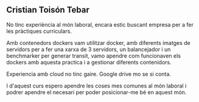 ## Cristian Toisón Tebar

No tinc experiència al món laboral, encara estic buscant empresa per a fer les pràctiques curriculars.

Amb contenedors dockers vam utilitzar docker, amb diferents imatges de servidors per a fer una xarxa de 3 servidors, un balancejador i un benchmarker per generar transit, vamo apendre com funcionaven els dockers amb aquesta practica i a gestionar diferents contenidors.

Experiencia amb cloud no tinc gaire. Google drive mo se si conta.

I d'aquest curs espero apendre les coses mes comunes al món laboral i podrer apendre el necesari per poder posicionar-me bé en aquest món.
